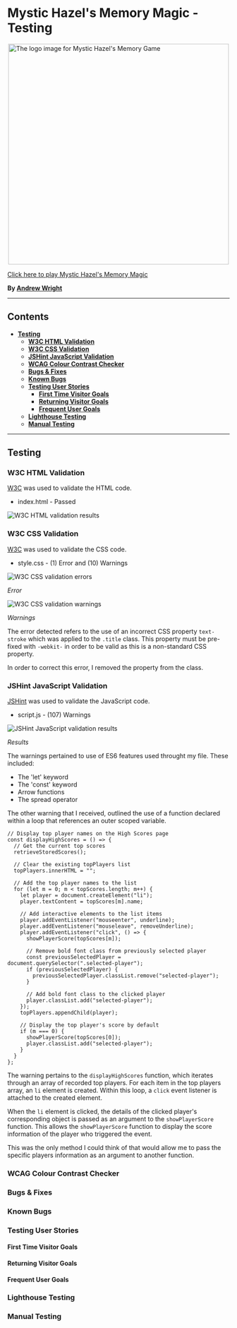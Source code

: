 # **Mystic Hazel's Memory Magic - Testing** <!-- omit in toc -->

<img src="documentation/logo.png" alt="The logo image for Mystic Hazel's Memory Game" style="display: block; margin: 0 auto; width: 500px; height: auto;">

[Click here to play Mystic Hazel's Memory Magic](https://andywright360.github.io/Mystic-Hazels-Memory-Magic/)

**By [Andrew Wright](https://github.com/AndyWright360)**

---

## **Contents** <!-- omit in toc -->

- [**Testing**](#testing)
  - [**W3C HTML Validation**](#w3c-html-validation)
  - [**W3C CSS Validation**](#w3c-css-validation)
  - [**JSHint JavaScript Validation**](#jshint-javascript-validation)
  - [**WCAG Colour Contrast Checker**](#wcag-colour-contrast-checker)
  - [**Bugs \& Fixes**](#bugs--fixes)
  - [**Known Bugs**](#known-bugs)
  - [**Testing User Stories**](#testing-user-stories)
    - [**First Time Visitor Goals**](#first-time-visitor-goals)
    - [**Returning Visitor Goals**](#returning-visitor-goals)
    - [**Frequent User Goals**](#frequent-user-goals)
  - [**Lighthouse Testing**](#lighthouse-testing)
  - [**Manual Testing**](#manual-testing)

---

## **Testing**

### **W3C HTML Validation**

[W3C](https://validator.w3.org/) was used to validate the HTML code.

- index.html - Passed

![W3C HTML validation results](documentation/testing/html-validation.jpg)

### **W3C CSS Validation**

[W3C](https://jigsaw.w3.org/css-validator/) was used to validate the CSS code.

- style.css - (1) Error and (10) Warnings

![W3C CSS validation errors](documentation/testing/css-error.jpg)

*Error*

![W3C CSS validation warnings](documentation/testing/css-warnings.jpg)

*Warnings*

The error detected refers to the use of an incorrect CSS property `text-stroke` which was applied to the `.title` class. This property must be pre-fixed with `-webkit-` in order to be valid as this is a non-standard CSS property.

In order to correct this error, I removed the property from the class.

### **JSHint JavaScript Validation**

[JSHint](https://jshint.com/) was used to validate the JavaScript code.

- script.js - (107) Warnings

![JSHint JavaScript validation results](documentation/testing/javascript-validation.jpg)

*Results*

The warnings pertained to use of ES6 features used throught my file. These included:

 - The 'let' keyword
 - The 'const' keyword
 - Arrow functions
 - The spread operator

The other warning that I received, outlined the use of a function declared within a loop that references an outer scoped variable.

```
// Display top player names on the High Scores page
const displayHighScores = () => {
  // Get the current top scores
  retrieveStoredScores();

  // Clear the existing topPlayers list
  topPlayers.innerHTML = "";

  // Add the top player names to the list
  for (let m = 0; m < topScores.length; m++) {
    let player = document.createElement("li");
    player.textContent = topScores[m].name;

    // Add interactive elements to the list items
    player.addEventListener("mouseenter", underline);
    player.addEventListener("mouseleave", removeUnderline);
    player.addEventListener("click", () => {
      showPlayerScore(topScores[m]);

      // Remove bold font class from previously selected player
      const previousSelectedPlayer = document.querySelector(".selected-player");
      if (previousSelectedPlayer) {
        previousSelectedPlayer.classList.remove("selected-player");
      }

      // Add bold font class to the clicked player
      player.classList.add("selected-player");
    });
    topPlayers.appendChild(player);

    // Display the top player's score by default
    if (m === 0) {
      showPlayerScore(topScores[0]);
      player.classList.add("selected-player");
    }
  }
};
```

The warning pertains to the `displayHighScores` function, which iterates through an array of recorded top players. For each item in the top players array, an `li` element is created. Within this loop, a `click` event listener is attached to the created element.

When the `li` element is clicked, the details of the clicked player's corresponding object is passed as an argument to the `showPlayerScore` function. This allows the `showPlayerScore` function to display the score information of the player who triggered the event.

This was the only method I could think of that would allow me to pass the specific players information as an argument to another function.

### **WCAG Colour Contrast Checker**



### **Bugs & Fixes**

### **Known Bugs**

### **Testing User Stories**

#### **First Time Visitor Goals**

#### **Returning Visitor Goals**

#### **Frequent User Goals**

### **Lighthouse Testing**

### **Manual Testing**
